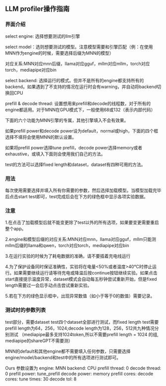 ## LLM profiler操作指南

### 界面介绍

select engine: 选择想要测试的llm引擎

select model：选则想要测试的模型。注意模型需要和引擎匹配（例：在使用MNN作为engine的时候，需要选择后缀为MNN的模型）

对应关系:MNN对应mnn后缀，llama对应gguf，mllm对应mllm，torch对应torch，mediapipe对应bin

select backend: 选择运行的模式。但并不是所有的engine都支持所有的backend。如果遇到了不支持的情况在运行时会有warning，并自动将backend切换回CPU

prefill & decode thread: 设置想用来prefill和decode的线程数，对于所有的engine都适用。对于MNN在GPU模式下，一般使用68或132（表示内部代码）

下面的六个功能为MNN引擎的专属，其他引擎填入不会有效果。

如果prefill power和decode power设为default，normal或high，下面的四个框选择不填将会使用MNN的默认设置。

如果将prefill power选择tune prefill，decode power选择memory或者exhaustive，或填入下面则会使用我们自己的方法。

test的方法可以选择fixed length和dataset，dataset有四种可用的方法。

### 用法

每次使用需要选择并填入所有你需要的参数，然后选择加载模型。当模型加载完毕后点击start test即可，test完成后会在下方的绿色框中显示各项实验数据。

### 注意

1.在点击了加载模型后就不能变更除了test以外的所有选项，如果要变更需要重启整个app。

2.engine和模型后缀的对应关系:MNN对应mnn，llama对应gguf，mllm只能测mllm后缀的llama和qwen，torch对应torch，mediapipe对应bin

3.在运行实验的时候为了耗电数据的准确，请不要插着充电线运行

4.为了保护设备同时保证准确性，实验将在电量<50%或者温度>40°C时停止运行。如果需要继续运行请等待充电或降温后按continue按钮继续实验。如果点击start直接提示温度异常，dataset模式会自动每五秒钟尝试重新开始，但是fixed length需要过一会后手动点击尝试重新实验。

5.若在下方的绿色显示框中，出现异常数值（如小于等于0的数值）需要记录。

### 测试时的参数列表

test部分，需要dataset test四个dataset全部进行测试，而fixed length test需要prefill length为64，256，1024;decode length为128，256，512共九种情况分别测试
（mediapipe最多支持1024token,所以不需要prefill length = 1024 的组, mediapipe的shareGPT不需要测）


MNN的default和其他engine都不需要填入任何参数，只需要选择engine/model/backend和test中的所有选项进行测试即可。


Ours 参数设置为
engine: MNN
backend: CPU
prefill thread: 0
decode thread: 0
prefill power: tune_prefill 
decode power: memory 
prefill cores:
decode cores: 
tune times: 30 
decode tol: 8 